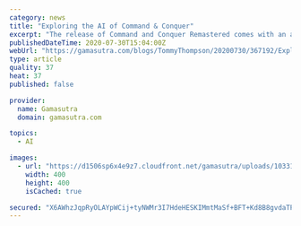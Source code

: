 ```yaml
---
category: news
title: "Exploring the AI of Command & Conquer"
excerpt: "The release of Command and Conquer Remastered comes with an added bonus: the release of the source code. So let's dive in and find out how enemy AI works in Tiberian Dawn and Red Alert."
publishedDateTime: 2020-07-30T15:04:00Z
webUrl: "https://gamasutra.com/blogs/TommyThompson/20200730/367192/Exploring_the_AI_of_Command__Conquer.php"
type: article
quality: 37
heat: 37
published: false

provider:
  name: Gamasutra
  domain: gamasutra.com

topics:
  - AI

images:
  - url: "https://d1506sp6x4e9z7.cloudfront.net/gamasutra/uploads/1033111.jpg"
    width: 400
    height: 400
    isCached: true

secured: "X6AWhzJqpRyOLAYpWCij+tyNWMr3I7HdeHESKIMmtMaSf+BFT+Kd8B8gvdaTPl+lmtLE/79Zvh8u/CttV+fNb2zy3HNYQz2I4aldVggwVwdghTFu53Qey6LPiSk9HuoW0+oUDYAmK+HNzLTPtBanVed0fSSbK4duHwddM955cerJP4mXWT5HIXNAd/wMksK9XKGhx/En+lTnlZKM/r0FF4nUcn089GcGOdGhsoenpr0z+MDRt5qNMy9m+vSEi+sXHcG2AuaW9YiUlNPbqyawHs3vnf4ChrVEwZ3Zq7gSSx10Uf+oy9feGFAjOB2Ye3yf1X1uH0kFq97qWRIt5FJqiQ==;86VPRFMq2FdPh1BynHFvaw=="
---
```


